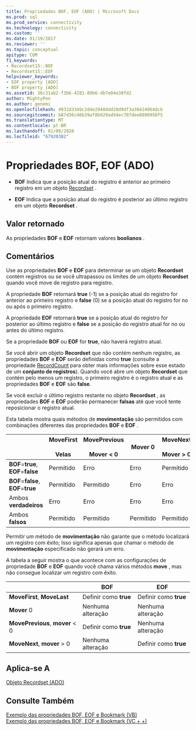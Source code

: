 ```yaml
---
title: Propriedades BOF, EOF (ADO) | Microsoft Docs
ms.prod: sql
ms.prod_service: connectivity
ms.technology: connectivity
ms.custom: ''
ms.date: 01/19/2017
ms.reviewer: ''
ms.topic: conceptual
apitype: COM
f1_keywords:
- Recordset15::BOF
- Recordset15::EOF
helpviewer_keywords:
- EOF property [ADO]
- BOF property [ADO]
ms.assetid: 36c31ab2-f3b6-4281-89b6-db7e04e38fd2
author: MightyPen
ms.author: genemi
ms.openlocfilehash: 4932d3349c2d4e2948ddd28d9df3a30424064dcb
ms.sourcegitcommit: b87d36c46b39af8b929ad94ec707dee8800950f5
ms.translationtype: MT
ms.contentlocale: pt-BR
ms.lasthandoff: 02/08/2020
ms.locfileid: "67920382"
---
```

# <a name="bof-eof-properties-ado"></a>Propriedades BOF, EOF (ADO)
-   **BOF** Indica que a posição atual do registro é anterior ao primeiro registro em um objeto [Recordset](../../../ado/reference/ado-api/recordset-object-ado.md) .  
  
-   **EOF** Indica que a posição atual do registro é posterior ao último registro em um objeto **Recordset** .  
  
## <a name="return-value"></a>Valor retornado  
 As propriedades **BOF** e **EOF** retornam valores **boolianos** .  
  
## <a name="remarks"></a>Comentários  
 Use as propriedades **BOF** e **EOF** para determinar se um objeto **Recordset** contém registros ou se você ultrapassou os limites de um objeto **Recordset** quando você move de registro para registro.  
  
 A propriedade **BOF** retornará **true** (-1) se a posição atual do registro for anterior ao primeiro registro e **false** (0) se a posição atual do registro for no ou após o primeiro registro.  
  
 A propriedade **EOF** retornará **true** se a posição atual do registro for posterior ao último registro e **false** se a posição do registro atual for no ou antes do último registro.  
  
 Se a propriedade **BOF** ou **EOF** for **true**, não haverá registro atual.  
  
 Se você abrir um objeto **Recordset** que não contém nenhum registro, as propriedades **BOF** e **EOF** serão definidas como **true** (consulte a propriedade [RecordCount](../../../ado/reference/ado-api/recordcount-property-ado.md) para obter mais informações sobre esse estado de um **conjunto de registros**). Quando você abre um objeto **Recordset** que contém pelo menos um registro, o primeiro registro é o registro atual e as propriedades **BOF** e **EOF** são **false**.  
  
 Se você excluir o último registro restante no objeto **Recordset** , as propriedades **BOF** e **EOF** poderão permanecer **falsas** até que você tente reposicionar o registro atual.  
  
 Esta tabela mostra quais métodos de **movimentação** são permitidos com combinações diferentes das propriedades **BOF** e **EOF** .  
  
||MoveFirst<br /><br /> Velas|MovePrevious<br /><br /> Mover < 0|Mover 0|MoveNext<br /><br /> Mover > 0|  
|------|-----------------------------|---------------------------------|------------|-----------------------------|  
|**BOF**=**true**, **EOF**=**false**|Permitido|Erro|Erro|Permitido|  
|**BOF**=**false**, **EOF**=**true**|Permitido|Permitido|Erro|Erro|  
|Ambos **verdadeiros**|Erro|Erro|Erro|Erro|  
|Ambos **falsos**|Permitido|Permitido|Permitido|Permitido|  
  
 Permitir um método de **movimentação** não garante que o método localizará um registro com êxito; Isso significa apenas que chamar o método de **movimentação** especificado não gerará um erro.  
  
 A tabela a seguir mostra o que acontece com as configurações de propriedade **BOF** e **EOF** quando você chama vários métodos **move** , mas não consegue localizar um registro com êxito.  
  
||BOF|EOF|  
|------|---------|---------|  
|**MoveFirst**, **MoveLast**|Definir como **true**|Definir como **true**|  
|**Mover** 0|Nenhuma alteração|Nenhuma alteração|  
|**MovePrevious**, **mover** < 0|Definir como **true**|Nenhuma alteração|  
|**MoveNext**, **mover** > 0|Nenhuma alteração|Definir como **true**|  
  
## <a name="applies-to"></a>Aplica-se A  
 [Objeto Recordset (ADO)](../../../ado/reference/ado-api/recordset-object-ado.md)  
  
## <a name="see-also"></a>Consulte Também  
 [Exemplo das propriedades BOF, EOF e Bookmark (VB)](../../../ado/reference/ado-api/bof-eof-and-bookmark-properties-example-vb.md)   
 [Exemplo das propriedades BOF, EOF e Bookmark (VC + +)](../../../ado/reference/ado-api/bof-eof-and-bookmark-properties-example-vc.md)   
